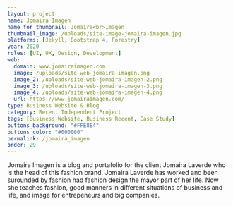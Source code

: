 ```yaml
---
layout: project
name: Jomaira Imagen
name_for_thumbnail: Jomaira<br>Imagen
thumbnail_image: /uploads/site-image-jomaira-imagen.jpg
platforms: [Jekyll, Bootstrap 4, Forestry]
year: 2020
roles: [UI, UX, Design, Development]
web:
  domain: www.jomairaimagen.com
  image: /uploads/site-web-jomaira-imagen.png
  image_2: /uploads/site-web-jomaira-imagen-2.png
  image_3: /uploads/site-web-jomaira-imagen-3.png
  image_4: /uploads/site-web-jomaira-imagen-4.png
  url: https://www.jomairaimagen.com/
type: Business Website & Blog
category: Recent Independent Project
tags: [Business Website, Business Recent, Case Study]
buttons_background: "#FFE8E4"
buttons_color: "#000000"
permalink: /jomaira_imagen
order: 29
---
```


Jomaira Imagen is a blog and portafolio for the client Jomaira Laverde who is the head of this fashion brand. Jomaira Laverde has worked and been surounded by fashion had fashion design the mayor part of her life. Now she teaches fashion, good manners in different situations of business and life, and image for entrepeneurs and big companies.